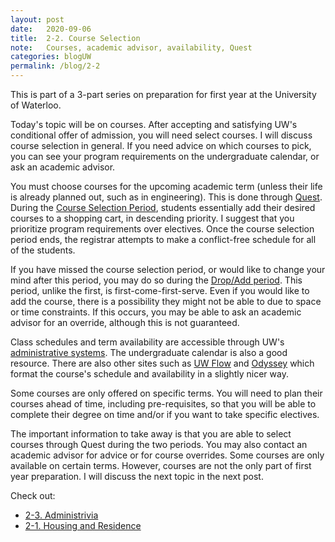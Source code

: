 ```yaml
---
layout: post
date:   2020-09-06
title:  2-2. Course Selection
note:   Courses, academic advisor, availability, Quest
categories: blogUW
permalink: /blog/2-2
---
```

This is part of a 3-part series on preparation for first year at the University of Waterloo.

Today's topic will be on courses. After accepting and satisfying UW's conditional offer of admission, you will need select courses. I will discuss course selection in general. If you need advice on which courses to pick, you can see your program requirements on the undergraduate calendar, or ask an academic advisor.

You must choose courses for the upcoming academic term (unless their life is already planned out, such as in engineering). This is done through [Quest](https://uwaterloo.ca/quest/). During the [Course Selection Period](https://uwaterloo.ca/registrar/registering-courses/course-selection-period), students essentially add their desired courses to a shopping cart, in descending priority. I suggest that you prioritize program requirements over electives. Once the course selection period ends, the registrar attempts to make a conflict-free schedule for all of the students.

If you have missed the course selection period, or would like to change your mind after this period, you may do so during the [Drop/Add period](https://uwaterloo.ca/registrar/registering-courses/dropadd-period). This period, unlike the first, is first-come-first-serve. Even if you would like to add the course, there is a possibility they might not be able to due to space or time constraints. If this occurs, you may be able to ask an academic advisor for an override, although this is not guaranteed.

Class schedules and term availability are accessible through UW's [administrative systems](http://www.adm.uwaterloo.ca/infocour/CIR/SA/under.html). The undergraduate calendar is also a good resource. There are also other sites such as [UW Flow](https://uwflow.com/) and [Odyssey](https://cs.uwaterloo.ca/cscf/teaching/schedule/) which format the course's schedule and availability in a slightly nicer way.

Some courses are only offered on specific terms. You will need to plan their courses ahead of time, including pre-requisites, so that you will be able to complete their degree on time and/or if you want to take specific electives.

The important information to take away is that you are able to select courses through Quest during the two periods. You may also contact an academic advisor for advice or for course overrides. Some courses are only available on certain terms. However, courses are not the only part of first year preparation. I will discuss the next topic in the next post.

Check out:

* [2-3. Administrivia](/blog/2-3)
* [2-1. Housing and Residence](/blog/2-1)
